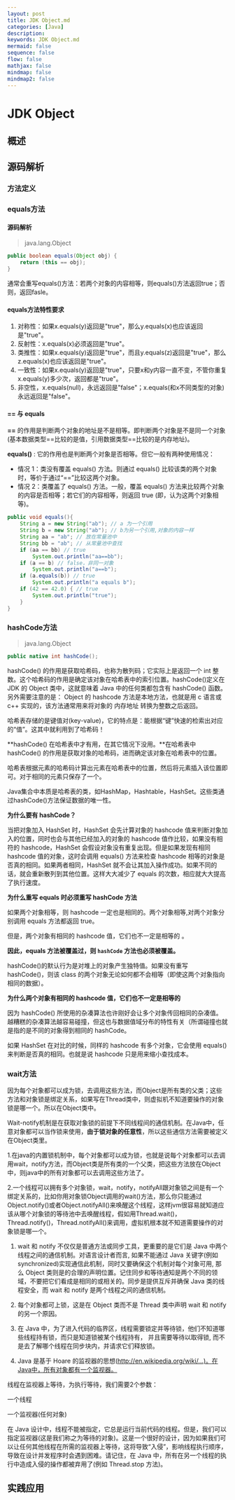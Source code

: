 ```yaml
---
layout: post
title: JDK Object.md
categories: [Java]
description: 
keywords: JDK Object.md
mermaid: false
sequence: false
flow: false
mathjax: false
mindmap: false
mindmap2: false
---
```

# JDK Object

## 概述

## 源码解析

### 方法定义

### equals方法

#### 源码解析

> java.lang.Object

```java
public boolean equals(Object obj) {
    return (this == obj);
}
```



通常会重写equals()方法：若两个对象的内容相等，则equals()方法返回true；否则，返回fasle。



#### equals方法特性要求

1. 对称性：如果x.equals(y)返回是"true"，那么y.equals(x)也应该返回是"true"。
2. 反射性：x.equals(x)必须返回是"true"。
3. 类推性：如果x.equals(y)返回是"true"，而且y.equals(z)返回是"true"，那么z.equals(x)也应该返回是"true"。
4. 一致性：如果x.equals(y)返回是"true"，只要x和y内容一直不变，不管你重复x.equals(y)多少次，返回都是"true"。
5. 非空性，x.equals(null)，永远返回是"false"；x.equals(和x不同类型的对象)永远返回是"false"。



#### == 与 equals

**==** 的作用是判断两个对象的地址是不是相等。即判断两个对象是不是同一个对象(基本数据类型==比较的是值，引用数据类型==比较的是内存地址)。

**equals()** : 它的作用也是判断两个对象是否相等。但它一般有两种使用情况：

- 情况 1：类没有覆盖 equals() 方法。则通过 equals() 比较该类的两个对象时，等价于通过“==”比较这两个对象。
- 情况 2：类覆盖了 equals() 方法。一般，覆盖 equals() 方法来比较两个对象的内容是否相等；若它们的内容相等，则返回 true (即，认为这两个对象相等)。



```java
public void equals(){
    String a = new String("ab"); // a 为一个引用
    String b = new String("ab"); // b为另一个引用,对象的内容一样
    String aa = "ab"; // 放在常量池中
    String bb = "ab"; // 从常量池中查找
    if (aa == bb) // true
        System.out.println("aa==bb");
    if (a == b) // false，非同一对象
        System.out.println("a==b");
    if (a.equals(b)) // true
        System.out.println("a equals b");
    if (42 == 42.0) { // true
        System.out.println("true");
    }
}
```



### hashCode方法

> java.lang.Object

```java
public native int hashCode();
```

hashCode() 的作用是获取哈希码，也称为散列码；它实际上是返回一个 int 整数。这个哈希码的作用是确定该对象在哈希表中的索引位置。hashCode()定义在 JDK 的 Object 类中，这就意味着 Java 中的任何类都包含有 hashCode() 函数。另外需要注意的是： Object 的 hashcode 方法是本地方法，也就是用 c 语言或 c++ 实现的，该方法通常用来将对象的 内存地址 转换为整数之后返回。

哈希表存储的是键值对(key-value)，它的特点是：能根据“键”快速的检索出对应的“值”。这其中就利用到了哈希码！

**hashCode() 在哈希表中才有用，在其它情况下没用。**在哈希表中hashCode() 的作用是获取对象的哈希码，进而确定该对象在哈希表中的位置。

哈希表根据元素的哈希码计算出元素在哈希表中的位置，然后将元素插入该位置即可。对于相同的元素只保存了一个。

Java集合中本质是哈希表的类，如HashMap，Hashtable，HashSet。这些类通过hashCode()方法保证数据的唯一性。



**为什么要有 hashCode？**

当把对象加入 HashSet 时，HashSet 会先计算对象的 hashcode 值来判断对象加入的位置，同时也会与其他已经加入的对象的 hashcode 值作比较，如果没有相符的 hashcode，HashSet 会假设对象没有重复出现。但是如果发现有相同 hashcode 值的对象，这时会调用 equals() 方法来检查 hashcode 相等的对象是否真的相同。如果两者相同，HashSet 就不会让其加入操作成功。如果不同的话，就会重新散列到其他位置。这样大大减少了 equals 的次数，相应就大大提高了执行速度。



**为什么重写 equals 时必须重写 hashCode 方法**

如果两个对象相等，则 hashcode 一定也是相同的。两个对象相等,对两个对象分别调用 equals 方法都返回 true。

但是，两个对象有相同的 hashcode 值，它们也不一定是相等的 。

**因此，equals 方法被覆盖过，则 `hashCode` 方法也必须被覆盖。**

hashCode()的默认行为是对堆上的对象产生独特值。如果没有重写 hashCode()，则该 class 的两个对象无论如何都不会相等（即使这两个对象指向相同的数据）。



**为什么两个对象有相同的 hashcode 值，它们也不一定是相等的**

因为 hashCode() 所使用的杂凑算法也许刚好会让多个对象传回相同的杂凑值。越糟糕的杂凑算法越容易碰撞，但这也与数据值域分布的特性有关（所谓碰撞也就是指的是不同的对象得到相同的 hashCode。

如果 HashSet 在对比的时候，同样的 hashcode 有多个对象，它会使用 equals() 来判断是否真的相同。也就是说 hashcode 只是用来缩小查找成本。



### wait方法

因为每个对象都可以成为锁，去调用这些方法，而Object是所有类的父类；这些方法和对象锁是绑定关系，如果写在Thread类中，则虚拟机不知道要操作的对象锁是哪一个。所以在Object类中。



Wait-notify机制是在获取对象锁的前提下不同线程间的通信机制。在Java中，任意对象都可以当作锁来使用，**由于锁对象的任意性**，所以这些通信方法需要被定义在Object类里。

1.在java的内置锁机制中，每个对象都可以成为锁，也就是说每个对象都可以去调用wait，notify方法，而Object类是所有类的一个父类，把这些方法放在Object中，则java中的所有对象都可以去调用这些方法了。

2.一个线程可以拥有多个对象锁，wait，notify，notifyAll跟对象锁之间是有一个绑定关系的，比如你用对象锁Object调用的wait()方法，那么你只能通过Object.notify()或者Object.notifyAll()来唤醒这个线程，这样jvm很容易就知道应该从哪个对象锁的等待池中去唤醒线程，假如用Thread.wait()，Thread.notify()，Thread.notifyAll()来调用，虚拟机根本就不知道需要操作的对象锁是哪一个。



1) wait 和 notify 不仅仅是普通方法或同步工具，更重要的是它们是 Java 中两个线程之间的通信机制。对语言设计者而言, 如果不能通过 Java 关键字(例如 synchronized)实现通信此机制，同时又要确保这个机制对每个对象可用, 那么 Object 类则是的合理的声明位置。记住同步和等待通知是两个不同的领域，不要把它们看成是相同的或相关的。同步是提供互斥并确保 Java 类的线程安全，而 wait 和 notify 是两个线程之间的通信机制。

2) 每个对象都可上锁，这是在 Object 类而不是 Thread 类中声明 wait 和 notify 的另一个原因。

3) 在 Java 中，为了进入代码的临界区，线程需要锁定并等待锁，他们不知道哪些线程持有锁，而只是知道锁被某个线程持有， 并且需要等待以取得锁, 而不是去了解哪个线程在同步块内，并请求它们释放锁。

4) Java 是基于 Hoare 的监视器的思想(http://en.wikipedia.org/wiki/...)。在Java中，所有对象都有一个监视器。

线程在监视器上等待，为执行等待，我们需要2个参数：

一个线程

一个监视器(任何对象)

在 Java 设计中，线程不能被指定，它总是运行当前代码的线程。但是，我们可以指定监视器(这是我们称之为等待的对象)。这是一个很好的设计，因为如果我们可以让任何其他线程在所需的监视器上等待，这将导致“入侵”，影响线程执行顺序，导致在设计并发程序时会遇到困难。请记住，在 Java 中，所有在另一个线程的执行中造成入侵的操作都被弃用了(例如 Thread.stop 方法)。



## 实践应用